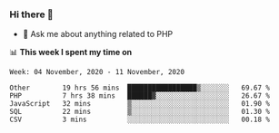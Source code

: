 ### Hi there 👋

<!--
**mustafaculban/mustafaculban** is a ✨ _special_ ✨ repository because its `README.md` (this file) appears on your GitHub profile.

Here are some ideas to get you started:

- 🌱 I’m currently learning ...
- 👯 I’m looking to collaborate on ...
- 🤔 I’m looking for help with ...
- 📫 How to reach me: ...
- 😄 Pronouns: ...
- ⚡ Fun fact: ...

-->
- 💬 Ask me about anything related to PHP


📊 **This week I spent my time on**
<!--START_SECTION:waka-->
```text
Week: 04 November, 2020 - 11 November, 2020

Other        19 hrs 56 mins  █████████████████▒░░░░░░░   69.67 % 
PHP          7 hrs 38 mins   ██████▓░░░░░░░░░░░░░░░░░░   26.67 % 
JavaScript   32 mins         ▒░░░░░░░░░░░░░░░░░░░░░░░░   01.90 % 
SQL          22 mins         ▒░░░░░░░░░░░░░░░░░░░░░░░░   01.30 % 
CSV          3 mins          ░░░░░░░░░░░░░░░░░░░░░░░░░   00.18 % 
```
<!--END_SECTION:waka-->
